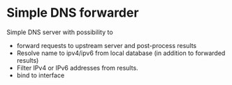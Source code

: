 # Simple DNS forwarder

Simple DNS server with possibility to

- forward requests to upstream server and post-process results
- Resolve name to ipv4/ipv6 from local database (in addition to forwarded results)
- Filter IPv4 or IPv6 addresses from results.
- bind to interface
